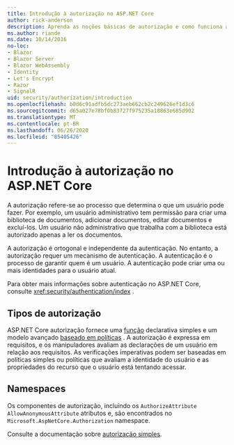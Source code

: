```yaml
---
title: Introdução à autorização no ASP.NET Core
author: rick-anderson
description: Aprenda as noções básicas de autorização e como funciona a autorização em aplicativos ASP.NET Core.
ms.author: riande
ms.date: 10/14/2016
no-loc:
- Blazor
- Blazor Server
- Blazor WebAssembly
- Identity
- Let's Encrypt
- Razor
- SignalR
uid: security/authorization/introduction
ms.openlocfilehash: b0d6c91adfb5dc273aeb662cb2c249626ef1d3c6
ms.sourcegitcommit: d65a027e78bf0b83727f975235a18863e685d902
ms.translationtype: MT
ms.contentlocale: pt-BR
ms.lasthandoff: 06/26/2020
ms.locfileid: "85405426"
---
```

# <a name="introduction-to-authorization-in-aspnet-core"></a>Introdução à autorização no ASP.NET Core

<a name="security-authorization-introduction"></a>

A autorização refere-se ao processo que determina o que um usuário pode fazer. Por exemplo, um usuário administrativo tem permissão para criar uma biblioteca de documentos, adicionar documentos, editar documentos e excluí-los. Um usuário não administrativo que trabalha com a biblioteca está autorizado apenas a ler os documentos.

A autorização é ortogonal e independente da autenticação. No entanto, a autorização requer um mecanismo de autenticação. A autenticação é o processo de garantir quem é um usuário. A autenticação pode criar uma ou mais identidades para o usuário atual.

Para obter mais informações sobre autenticação no ASP.NET Core, consulte <xref:security/authentication/index> .

## <a name="authorization-types"></a>Tipos de autorização

ASP.NET Core autorização fornece uma [função](xref:security/authorization/roles) declarativa simples e um modelo avançado [baseado em políticas](xref:security/authorization/policies) . A autorização é expressa em requisitos, e os manipuladores avaliam as declarações de um usuário em relação aos requisitos. As verificações imperativas podem ser baseadas em políticas simples ou políticas que avaliam a identidade do usuário e as propriedades do recurso que o usuário está tentando acessar.

## <a name="namespaces"></a>Namespaces

Os componentes de autorização, incluindo os `AuthorizeAttribute` `AllowAnonymousAttribute` atributos e, são encontrados no `Microsoft.AspNetCore.Authorization` namespace.

Consulte a documentação sobre [autorização simples](xref:security/authorization/simple).

